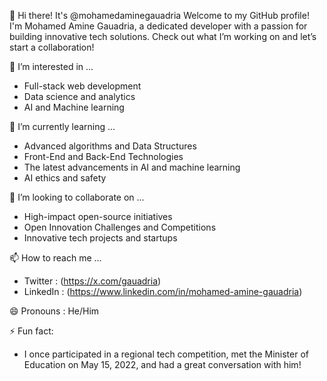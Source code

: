 👋 Hi there! It's @mohamedaminegauadria
Welcome to my GitHub profile!
  I'm Mohamed Amine Gauadria,
  a dedicated developer with a passion for building innovative tech solutions.
  Check out what I’m working on and let’s start a collaboration!

👀  I’m interested in  ...
  -  Full-stack web development
  -  Data science and analytics
  -  AI and Machine learning

🌱  I’m currently learning  ...
  -  Advanced algorithms and Data Structures
  -  Front-End and Back-End Technologies
  -  The latest advancements in AI and machine learning
  -  AI ethics and safety

💞️  I’m looking to collaborate on  ...
  -  High-impact open-source initiatives
  -  Open Innovation Challenges and Competitions
  -  Innovative tech projects and startups

📫  How to reach me  ...
  -  Twitter  :  (https://x.com/gauadria)
  -  LinkedIn  :  (https://www.linkedin.com/in/mohamed-amine-gauadria)

😄  Pronouns  :  He/Him

⚡ Fun fact:
  -  I once participated in a regional tech competition, met the Minister of Education on May 15, 2022, and had a great conversation with him!
